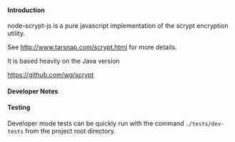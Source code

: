 #### Introduction
node-scrypt-js is a pure javascript implementation of the scrypt encryption utility.

See http://www.tarsnap.com/scrypt.html for more details.

It is based heavily on the Java version

https://github.com/wg/scrypt


#### Developer Notes

#### Testing

Developer mode tests can be quickly run with the command `./tests/dev-tests` from the project root directory.
